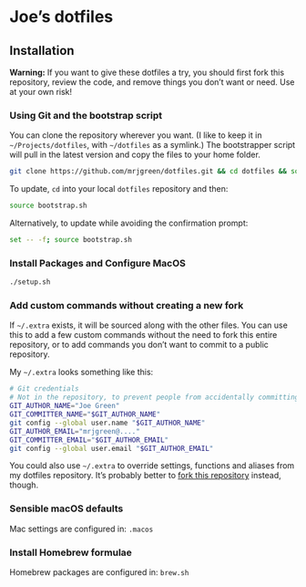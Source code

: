 # Joe’s dotfiles

## Installation

**Warning:** If you want to give these dotfiles a try, you should first fork this repository, review the code, and remove things you don’t want or need. Use at your own risk!

### Using Git and the bootstrap script

You can clone the repository wherever you want. (I like to keep it in `~/Projects/dotfiles`, with `~/dotfiles` as a symlink.) The bootstrapper script will pull in the latest version and copy the files to your home folder.

```bash
git clone https://github.com/mrjgreen/dotfiles.git && cd dotfiles && source bootstrap.sh
```

To update, `cd` into your local `dotfiles` repository and then:

```bash
source bootstrap.sh
```

Alternatively, to update while avoiding the confirmation prompt:

```bash
set -- -f; source bootstrap.sh
```

### Install Packages and Configure MacOS

```bash
./setup.sh
```

### Add custom commands without creating a new fork

If `~/.extra` exists, it will be sourced along with the other files. You can use this to add a few custom commands without the need to fork this entire repository, or to add commands you don’t want to commit to a public repository.

My `~/.extra` looks something like this:

```bash
# Git credentials
# Not in the repository, to prevent people from accidentally committing under my name
GIT_AUTHOR_NAME="Joe Green"
GIT_COMMITTER_NAME="$GIT_AUTHOR_NAME"
git config --global user.name "$GIT_AUTHOR_NAME"
GIT_AUTHOR_EMAIL="mrjgreen@...."
GIT_COMMITTER_EMAIL="$GIT_AUTHOR_EMAIL"
git config --global user.email "$GIT_AUTHOR_EMAIL"
```

You could also use `~/.extra` to override settings, functions and aliases from my dotfiles repository. It’s probably better to [fork this repository](https://github.com/mrjgreen/dotfiles/fork) instead, though.

### Sensible macOS defaults

Mac settings are configured in: `.macos`


### Install Homebrew formulae

Homebrew packages are configured in: `brew.sh`

